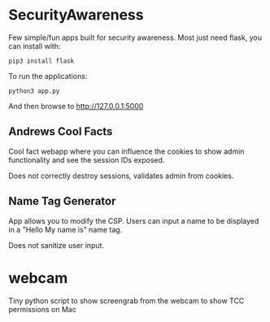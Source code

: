 # SecurityAwareness
Few simple/fun apps built for security awareness. Most just need flask, you can install with: 

```pip3 install flask```

To run the applications:

```python3 app.py```

And then browse to http://127.0.0.1:5000

## Andrews Cool Facts
Cool fact webapp where you can influence the cookies to show admin functionality and see the session IDs exposed. 

Does not correctly destroy sessions, validates admin from cookies.

## Name Tag Generator
App allows you to modify the CSP. Users can input a name to be displayed in a "Hello My name is" name tag.

Does not sanitize user input.

# webcam
Tiny python script to show screengrab from the webcam to show TCC permissions on Mac